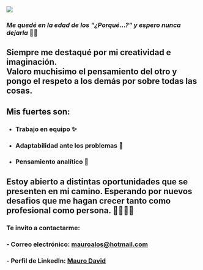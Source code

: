 <img src="https://maurodaviddev.vercel.app/static/media/maurodraw.e42dc69f98c6e95534dd.png"/>

### ***Me quedé en la edad de los "¿Porqué...?" y espero nunca dejarla*** 🚀🚀

## Siempre me destaqué por mi creatividad e imaginación. <br> Valoro muchisimo el pensamiento del otro y pongo el respeto a los demás por sobre todas las cosas.

## Mis fuertes son: 

* ### Trabajo en equipo ✨
* ### Adaptabilidad ante los problemas 🤺
* ### Pensamiento analítico 🧐

## Estoy abierto a distintas oportunidades que se presenten en mi camino. Esperando por nuevos desafios que me hagan crecer tanto como profesional como persona. 💪🏻💪🏻


### Te invito a contactarme:

### - Correo electrónico: mauroalos@hotmail.com
### - Perfil de LinkedIn: [Mauro David](https://www.linkedin.com/in/mauro-david-89432b193/)


